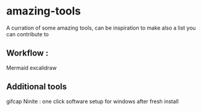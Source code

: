 # amazing-tools
A curration of some amazing tools, can be inspiration to make also a list you can contribute to

## Workflow :
Mermaid
excalidraw

## Additional tools
gifcap
Ninite : one click software setup for windows after fresh install

